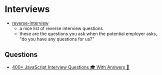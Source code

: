 # Interviews

- [reverse-interview](https://github.com/viraptor/reverse-interview)
  - a nice list of reverse interview questions
  - these are the questions you ask when the potential employer asks, "do you have any questions for us?"

## Questions
- [400+ JavaScript Interview Questions 🎓 With Answers 🌠](https://dev.to/worldindev/400-javascript-interview-questions-with-answers-2fcj)